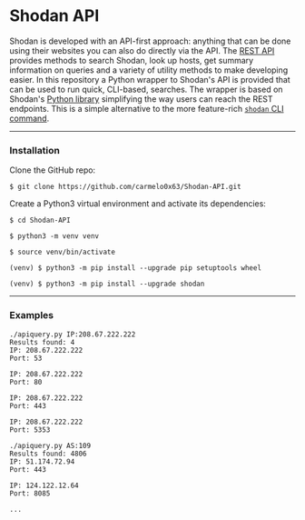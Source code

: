 # Shodan API
Shodan is developed with an API-first approach: anything that can be done using their websites you can also do directly via the API. The [REST API](https://developer.shodan.io/api/introduction) provides methods to search Shodan, look up hosts, get summary information on queries and a variety of utility methods to make developing easier. 
In this repository a Python wrapper to Shodan's API is provided that can be used to run quick, CLI-based, searches. The wrapper is based on Shodan's [Python library](https://github.com/achillean/shodan-python) simplifying the way users can reach the REST endpoints.
This is a simple alternative to the more feature-rich [`shodan` CLI command](https://cli.shodan.io/).

----

### Installation
Clone the GitHub repo:
```
$ git clone https://github.com/carmelo0x63/Shodan-API.git
```

Create a Python3 virtual environment and activate its dependencies:
```
$ cd Shodan-API

$ python3 -m venv venv

$ source venv/bin/activate

(venv) $ python3 -m pip install --upgrade pip setuptools wheel

(venv) $ python3 -m pip install --upgrade shodan
```

----

### Examples
```
./apiquery.py IP:208.67.222.222
Results found: 4
IP: 208.67.222.222
Port: 53

IP: 208.67.222.222
Port: 80

IP: 208.67.222.222
Port: 443

IP: 208.67.222.222
Port: 5353
```

```
./apiquery.py AS:109    
Results found: 4806
IP: 51.174.72.94
Port: 443

IP: 124.122.12.64
Port: 8085

...
```
